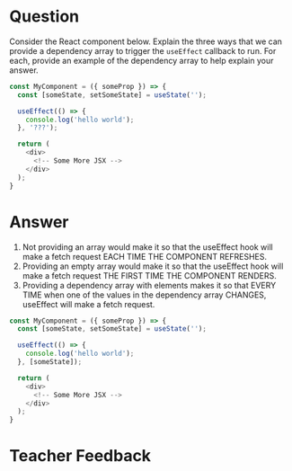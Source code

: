 # Question

Consider the React component below. Explain the three ways that we can provide a dependency array to trigger the `useEffect` callback to run. For each, provide an example of the dependency array to help explain your answer.

```js
const MyComponent = ({ someProp }) => {
  const [someState, setSomeState] = useState('');

  useEffect(() => {
    console.log('hello world');
  }, '???');

  return (
    <div>
      <!-- Some More JSX -->
    </div>
  );
}
```

# Answer
1. Not providing an array would make it so that the useEffect hook will make a fetch request EACH TIME THE COMPONENT REFRESHES.
2. Providing an empty array would make it so that the useEffect hook will make a fetch request THE FIRST TIME THE COMPONENT RENDERS.
3. Providing a dependency array with elements makes it so that EVERY TIME when one of the values in the dependency array CHANGES, useEffect will make a fetch request.

```js
const MyComponent = ({ someProp }) => {
  const [someState, setSomeState] = useState('');

  useEffect(() => {
    console.log('hello world');
  }, [someState]);

  return (
    <div>
      <!-- Some More JSX -->
    </div>
  );
}
```

# Teacher Feedback